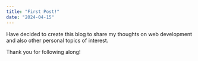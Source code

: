 ```yaml
---
title: "First Post!"
date: "2024-04-15"
---
```


Have decided to create this blog to share my thoughts on web development and also other personal topics of interest.

Thank you for following along!
